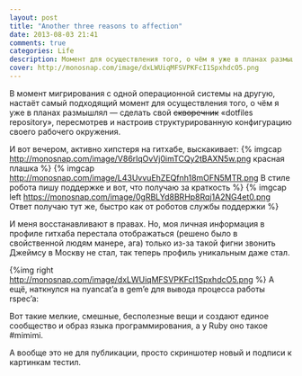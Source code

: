 ```yaml
---
layout: post
title: "Another three reasons to affection"
date: 2013-08-03 21:41
comments: true
categories: Life
description: Момент для осуществления того, о чём я уже в планах размышлял
cover: http://monosnap.com/image/dxLWUiqMFSVPKFcI1SpxhdcO5.png
---
```

В момент мигрирования с одной операционной системы на другую, настаёт самый подходящий момент для осуществления того, о чём я уже в планах размышлял — сделать свой ~~скворечник~~ «dotfiles repository», пересмотрев и настроив структурированную конфигурацию своего рабочего окружения.

И вот вечером, активно хипстеря на гитхабе, выскакивает:
{% imgcap http://monosnap.com/image/V86rlqOvVj0imTCQy2tBAXN5w.png красная плашка %}
{% imgcap http://monosnap.com/image/L43UvvuEhZEQfnh18mOFN5MTR.png В стиле робота пишу поддержке и вот, что получаю за краткость %}
{% imgcap left https://monosnap.com/image/0gRBLYd8BRHp8Rqj1A2NG4et0.png Ответ получаю тут же, быстро как от роботов службы поддержки %}

И меня восстанавливают в правах.
Но, моя личная информация в профиле гитхаба перестала отображаться (решено было в свойственной людям манере, ага) только из-за такой фигни звонить Джеймсу в Москву не стал, так теперь профиль уникальным даже стал.

{%img right http://monosnap.com/image/dxLWUiqMFSVPKFcI1SpxhdcO5.png %}
А ещё, наткнулся на nyancat’a в gem’e для вывода процесса работы rspec’a:

Вот такие мелкие, смешные, бесполезные вещи и создают единое сообщество и образ языка программирования, а у Ruby оно такое #mimimi.

А вообще это не для публикации, просто скриншотер новый и подписи к картинкам тестил.
